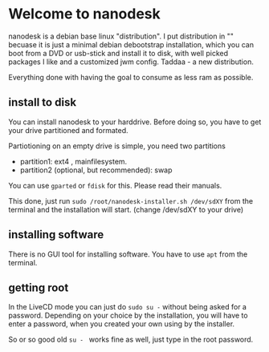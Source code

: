 # Welcome to nanodesk


nanodesk is a debian base linux "distribution". I put distribution in ""
becuase it is just a minimal debian debootstrap installation, which you 
can boot from a DVD or usb-stick and install it to disk, with well picked
packages I like and a customized jwm config. Taddaa - a new distribution. 


Everything done with having the goal to consume as less ram as possible.


## install to disk

You can install nanodesk to your harddrive. Before doing so,
you have to get your drive partitioned and formated. 

Partiotioning on an empty drive is simple, you need two partitions

- partition1: ext4 , mainfilesystem. 
- partition2 (optional, but recommended): swap

You can use `gparted` or `fdisk` for this. Please read their manuals.

This done, just run `sudo /root/nanodesk-installer.sh /dev/sdXY` from the terminal
and the installation will start. (change /dev/sdXY to your drive)

## installing software

There is no GUI tool for installing software. You have to use `apt` from the
terminal.

## getting root

In the LiveCD mode you can just do `sudo su -` without being asked for a password.
Depending on your choice by the installation, you will have to enter a password,
when you created your own using by the installer.

So or so good old `su - ` works fine as well, just type in the root password.
